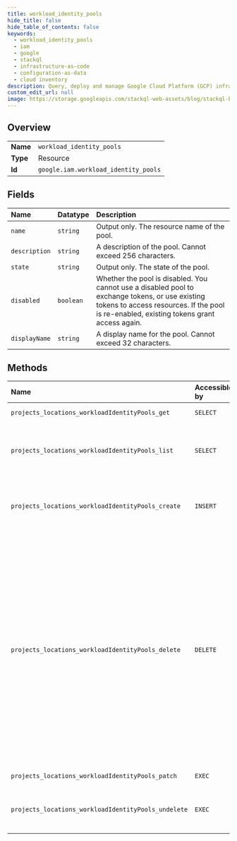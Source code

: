 ```yaml
---
title: workload_identity_pools
hide_title: false
hide_table_of_contents: false
keywords:
  - workload_identity_pools
  - iam
  - google    
  - stackql
  - infrastructure-as-code
  - configuration-as-data
  - cloud inventory
description: Query, deploy and manage Google Cloud Platform (GCP) infrastructure and resources using SQL
custom_edit_url: null
image: https://storage.googleapis.com/stackql-web-assets/blog/stackql-blog-post-featured-image.png
---
```

  
    

## Overview
<table><tbody>
<tr><td><b>Name</b></td><td><code>workload_identity_pools</code></td></tr>
<tr><td><b>Type</b></td><td>Resource</td></tr>
<tr><td><b>Id</b></td><td><code>google.iam.workload_identity_pools</code></td></tr>
</tbody></table>

## Fields
| Name | Datatype | Description |
|:-----|:---------|:------------|
| `name` | `string` | Output only. The resource name of the pool. |
| `description` | `string` | A description of the pool. Cannot exceed 256 characters. |
| `state` | `string` | Output only. The state of the pool. |
| `disabled` | `boolean` | Whether the pool is disabled. You cannot use a disabled pool to exchange tokens, or use existing tokens to access resources. If the pool is re-enabled, existing tokens grant access again. |
| `displayName` | `string` | A display name for the pool. Cannot exceed 32 characters. |
## Methods
| Name | Accessible by | Required Params | Description |
|:-----|:--------------|:----------------|:------------|
| `projects_locations_workloadIdentityPools_get` | `SELECT` | `locationsId, projectsId, workloadIdentityPoolsId` | Gets an individual WorkloadIdentityPool. |
| `projects_locations_workloadIdentityPools_list` | `SELECT` | `locationsId, projectsId` | Lists all non-deleted WorkloadIdentityPools in a project. If `show_deleted` is set to `true`, then deleted pools are also listed. |
| `projects_locations_workloadIdentityPools_create` | `INSERT` | `locationsId, projectsId` | Creates a new WorkloadIdentityPool. You cannot reuse the name of a deleted pool until 30 days after deletion. |
| `projects_locations_workloadIdentityPools_delete` | `DELETE` | `locationsId, projectsId, workloadIdentityPoolsId` | Deletes a WorkloadIdentityPool. You cannot use a deleted pool to exchange external credentials for Google Cloud credentials. However, deletion does not revoke credentials that have already been issued. Credentials issued for a deleted pool do not grant access to resources. If the pool is undeleted, and the credentials are not expired, they grant access again. You can undelete a pool for 30 days. After 30 days, deletion is permanent. You cannot update deleted pools. However, you can view and list them. |
| `projects_locations_workloadIdentityPools_patch` | `EXEC` | `locationsId, projectsId, workloadIdentityPoolsId` | Updates an existing WorkloadIdentityPool. |
| `projects_locations_workloadIdentityPools_undelete` | `EXEC` | `locationsId, projectsId, workloadIdentityPoolsId:undelete` | Undeletes a WorkloadIdentityPool, as long as it was deleted fewer than 30 days ago. |
